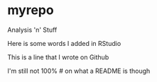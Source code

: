 # myrepo
Analysis 'n' Stuff


Here is some words I added in RStudio


This is a line that I wrote on Github


I'm still not 100% # on what a README is though
